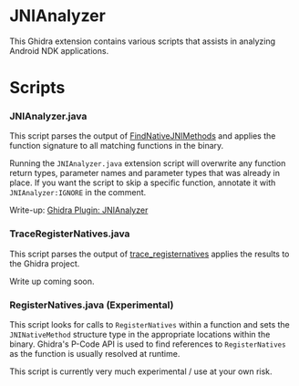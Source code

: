 # JNIAnalyzer

This Ghidra extension contains various scripts that assists in analyzing
Android NDK applications.

# Scripts

### JNIAnalyzer.java

This script parses the output of [FindNativeJNIMethods][FindNativeJNIMethods]
and applies the function signature to all matching functions in the binary.

Running the `JNIAnalyzer.java` extension script will overwrite any function
return types, parameter names and parameter types that was already in place.
If you want the script to skip a specific function, annotate it with
`JNIAnalyzer:IGNORE` in the comment.

Write-up: [Ghidra Plugin: JNIAnalyzer][JNIAnalyzer_blog]

### TraceRegisterNatives.java

This script parses the output of [trace_registernatives][trace_registernatives]
applies the results to the Ghidra project.

Write up coming soon.

### RegisterNatives.java (Experimental)

This script looks for calls to `RegisterNatives` within a function and sets
the `JNINativeMethod` structure type in the appropriate locations within the
binary. Ghidra's P-Code API is used to find references to `RegisterNatives` as
the function is usually resolved at runtime.

This script is currently very much experimental / use at your own risk.

[FindNativeJNIMethods]: https://github.com/Ayrx/FindNativeJNIMethods
[trace_registernatives]: https://github.com/Ayrx/trace_registernatives
[JNIAnalyzer_blog]: https://www.ayrx.me/ghidra-jnianalyzer
